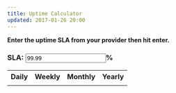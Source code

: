 ```yaml
---
title: Uptime Calculator
updated: 2017-01-26 20:00
---
```



<b>Enter the uptime SLA from your provider then hit enter.</b>
<h3>SLA: <input type='text' id='uptime' value='99.99' />%</h3>        
<table class='force-big'>
	<tr><th>Daily</th><th>Weekly</th><th>Monthly</th><th>Yearly</th></tr>
    <tr><td id='day'></td>    <td id='week'></td>    <td id='month'></td>    <td id='year'></td></tr>
</table>

<script src="http://code.jquery.com/jquery-3.3.1.slim.min.js" integrity="sha256-3edrmyuQ0w65f8gfBsqowzjJe2iM6n0nKciPUp8y+7E=" crossorigin="anonymous"></script>
<script>
    calc_uptime(99.99);
    $(document).keydown(function(e) {
        if(e.which == 13) {
            calc_uptime($('#uptime').val());
        }
    });

    function calc_uptime($uptime) {
        var downtime_per_day_in_seconds=86400*((100-$uptime)/100); // this is off by a fraction of a second.
        var downtime_per_week_in_seconds=downtime_per_day_in_seconds*7; // this is off by seconds
        var downtime_per_month_in_seconds=downtime_per_day_in_seconds*30; // this assumes 30 day months with obvious issues
        var downtime_per_year_in_seconds=downtime_per_day_in_seconds*365; // this is off by .25 days due to the leap year            
        
        $('#day').html(human_readable_duration(downtime_per_day_in_seconds));
        $('#week').html(human_readable_duration(downtime_per_week_in_seconds));
        $('#month').html(human_readable_duration(downtime_per_month_in_seconds));
        $('#year').html(human_readable_duration(downtime_per_year_in_seconds));
    }

    function human_readable_duration(s) {            
        var days = Math.floor((s % 31536000) / 86400); 
        var hrs = Math.floor(((s % 31536000) % 86400) / 3600);
        var mins = Math.floor((((s % 31536000) % 86400) % 3600) / 60);
        var secs = (((s % 31536000) % 86400) % 3600) % 60;

        if (s<60)
            return round(secs) + "s";            
        else if (s<3600)
            return round(mins) + "m " + round(secs) + "s";            
        else if(s<86400)
            return round(hrs) + "h " + round(mins) + "m " + round(secs) + "s";            

        return round(days) + "d " + round(hrs) + "h " + round(mins) + "m " + round(secs) + "s";            
    }

    function round(x) {
        if(x < 0.001) // anything that small might as well be 0.001.
            return 0.001;
        else
            return Number.parseFloat(x).toPrecision(3);
    }
</script>    
